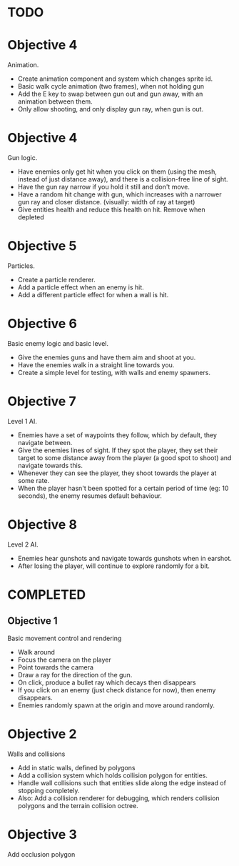 # TODO

# Objective 4

Animation.

- Create animation component and system which changes sprite id.
- Basic walk cycle animation (two frames), when not holding gun
- Add the E key to swap between gun out and gun away, with an animation between them.
- Only allow shooting, and only display gun ray, when gun is out.

# Objective 4

Gun logic.

- Have enemies only get hit when you click on them (using the mesh, instead of just distance away), and there is a collision-free line of sight.
- Have the gun ray narrow if you hold it still and don't move.
- Have a random hit change with gun, which increases with a narrower gun ray and closer distance. (visually: width of ray at target)
- Give entities health and reduce this health on hit. Remove when depleted

# Objective 5

Particles.

- Create a particle renderer.
- Add a particle effect when an enemy is hit.
- Add a different particle effect for when a wall is hit.

# Objective 6

Basic enemy logic and basic level.

- Give the enemies guns and have them aim and shoot at you.
- Have the enemies walk in a straight line towards you.
- Create a simple level for testing, with walls and enemy spawners.

# Objective 7

Level 1 AI.

- Enemies have a set of waypoints they follow, which by default, they navigate between.
- Give the enemies lines of sight. If they spot the player, they set their target to some distance away from  the player (a good spot to shoot) and navigate towards this.
- Whenever they can see the player, they shoot towards the player at some rate.
- When the player hasn't been spotted for a certain period of time (eg: 10 seconds), the enemy resumes default behaviour.

# Objective 8

Level 2 AI.

- Enemies hear gunshots and navigate towards gunshots when in earshot.
- After losing the player, will continue to explore randomly for a bit.

# COMPLETED

## Objective 1

Basic movement control and rendering

- Walk around
- Focus the camera on the player
- Point towards the camera
- Draw a ray for the direction of the gun.
- On click, produce a bullet ray which decays then disappears
- If you click on an enemy (just check distance for now), then enemy
  disappears.
- Enemies randomly spawn at the origin and move around randomly.

# Objective 2

Walls and collisions

- Add in static walls, defined by polygons
- Add a collision system which holds collision polygon for entities.
- Handle wall collisions such that entities slide along the edge instead
  of stopping completely.
- Also: Add a collision renderer for debugging, which renders collision polygons and the
  terrain collision octree.

# Objective 3

Add occlusion polygon
